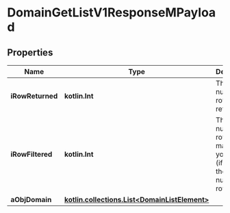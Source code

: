 
# DomainGetListV1ResponseMPayload

## Properties
| Name | Type | Description | Notes |
| ------------ | ------------- | ------------- | ------------- |
| **iRowReturned** | **kotlin.Int** | The number of rows returned |  |
| **iRowFiltered** | **kotlin.Int** | The number of rows matching your filters (if any) or the total number of rows |  |
| **aObjDomain** | [**kotlin.collections.List&lt;DomainListElement&gt;**](DomainListElement.md) |  |  |



